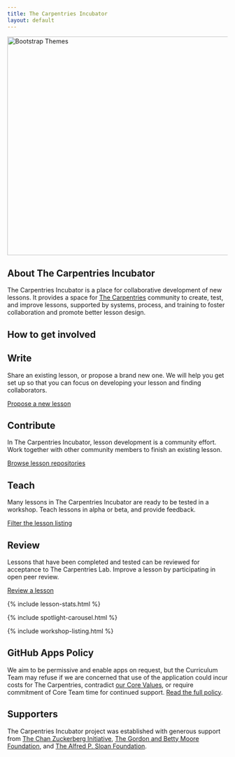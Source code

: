 ```yaml
---
title: The Carpentries Incubator
layout: default
---
```


  <div class="container col-xxl-8 px-4 py-5">
    <div class="row flex-lg-row-reverse align-items-center g-5 py-5">
      <div class="col-10 col-sm-8 col-lg-6">
        <a href="https://github.com/carpentries-incubator/"><img src="assets/img/github-incubator.png" class="d-block mx-lg-auto img-fluid" alt="Bootstrap Themes" width="700" height="500" loading="lazy"></a>
      </div>
      <div class="col-lg-6">
        <h2 class="display-5 fw-bold lh-1 mb-3">About The Carpentries Incubator</h2>
        <p class="lead">The Carpentries Incubator is a place for collaborative development of new lessons. It provides a space for <a href="https://carpentries.org">The Carpentries</a> community to create, test, and improve lessons, supported by systems, process, and training to foster collaboration and promote better lesson design.</p>
      </div>
    </div>
  </div>

  <div class="container px-4 py-5" id="featured-3">
    <h2 class="display-5 fw-bold lh-1 mb-3">How to get involved</h2>
    <div class="row g-4 py-5 row-cols-1 row-cols-lg-4">
      <div class="feature col">
        <h2>Write</h2>
        <p>Share an existing lesson, or propose a brand new one. We will help you get set up so that you can focus on developing your lesson and finding collaborators.</p>
        <a href="https://github.com/carpentries-incubator/proposals/issues/new?assignees=&labels=&template=issue_proposal.md" class="btn btn-primary">
            Propose a new lesson
          </a>
      </div>
      <div class="feature col">
        <h2>Contribute</h2>
        <p>In The Carpentries Incubator, lesson development is a community effort. Work together with other community members to finish an existing lesson.</p>
        <a href="https://github.com/carpentries-incubator/" class="btn btn-primary">
            Browse lesson repositories
          </a>
      </div>
      <div class="feature col">
        <h2>Teach</h2>
        <p>Many lessons in The Carpentries Incubator are ready to be tested in a workshop. Teach lessons in alpha or beta, and provide feedback.</p>
        <a href="https://carpentries.org/community-lessons/" class="btn btn-primary">
            Filter the lesson listing
          </a>
      </div>
      <div class="feature col">
        <h2>Review</h2>
        <p>Lessons that have been completed and tested can be reviewed for acceptance to The Carpentries Lab. Improve a lesson by participating in open peer review.</p>
        <a href="https://github.com/carpentries-lab/reviews/" class="btn btn-primary">
            Review a lesson
          </a>
      </div>
    </div>
  </div>

{% include lesson-stats.html %}

{% include spotlight-carousel.html %}

{% include workshop-listing.html %}

<div class="container col-xxl-8">
  <h2 class="display-5 fw-bold lh-1 mb-3">GitHub Apps Policy</h2>
  <p>We aim to be permissive and enable apps on request, but the Curriculum Team may refuse if we are concerned that use of the application could incur costs for The Carpentries, contradict <a href="https://carpentries.org/values/">our Core Values</a>, or require commitment of Core Team time for continued support. <a href="./apps-policy.html">Read the full policy</a>.</p>
</div>

<div class="container col-xxl-8">
  <h2 class="display-5 fw-bold lh-1 mb-3">Supporters</h2>
  <p class="lead">
    The Carpentries Incubator project was established with generous support from <a href="https://chanzuckerberg.com/">The Chan Zuckerberg Initiative</a>, <a href="https://www.moore.org/">The Gordon and Betty Moore Foundation</a>, and <a href="https://sloan.org/">The Alfred P. Sloan Foundation</a>.
  </p>
</div>
